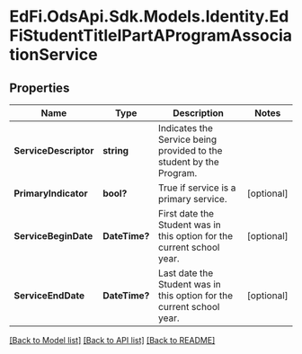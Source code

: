 # EdFi.OdsApi.Sdk.Models.Identity.EdFiStudentTitleIPartAProgramAssociationService
## Properties

Name | Type | Description | Notes
------------ | ------------- | ------------- | -------------
**ServiceDescriptor** | **string** | Indicates the Service being provided to the student by the Program. | 
**PrimaryIndicator** | **bool?** | True if service is a primary service. | [optional] 
**ServiceBeginDate** | **DateTime?** | First date the Student was in this option for the current school year. | [optional] 
**ServiceEndDate** | **DateTime?** | Last date the Student was in this option for the current school year. | [optional] 

[[Back to Model list]](../README.md#documentation-for-models) [[Back to API list]](../README.md#documentation-for-api-endpoints) [[Back to README]](../README.md)

